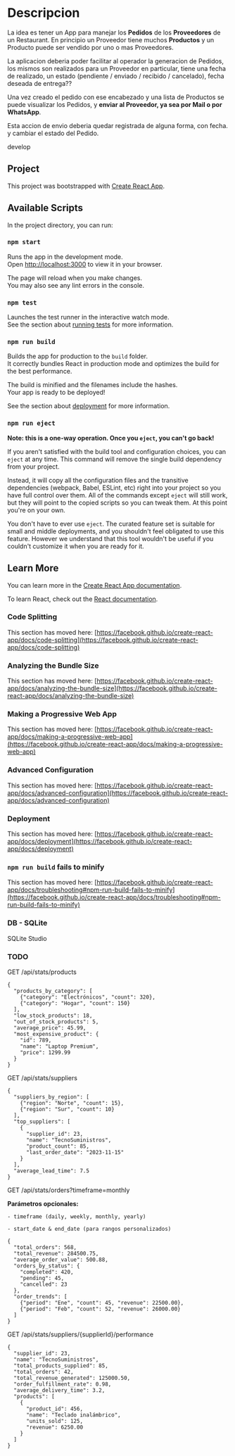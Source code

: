 # Descripcion
La idea es tener un App para manejar los **Pedidos** de los **Proveedores** de un Restaurant. En principio un Proveedor tiene muchos **Productos** y un Producto puede ser vendido por uno o mas Proveedores.

La aplicacion deberia poder facilitar al operador la generacion de Pedidos, los mismos son realizados para un Proveedor en particular, tiene una fecha de realizado, un estado (pendiente / enviado / recibido / cancelado), fecha deseada de entrega??

Una vez creado el pedido con ese encabezado y una lista de Productos se puede visualizar los Pedidos, y **enviar al Proveedor, ya sea por Mail o por WhatsApp**.

Esta accion de envio deberia quedar registrada de alguna forma, con fecha. y cambiar el estado del Pedido.



develop

## Project
This project was bootstrapped with [Create React App](https://github.com/facebook/create-react-app).

## Available Scripts

In the project directory, you can run:

### `npm start`

Runs the app in the development mode.\
Open [http://localhost:3000](http://localhost:3000) to view it in your browser.

The page will reload when you make changes.\
You may also see any lint errors in the console.

### `npm test`

Launches the test runner in the interactive watch mode.\
See the section about [running tests](https://facebook.github.io/create-react-app/docs/running-tests) for more information.

### `npm run build`

Builds the app for production to the `build` folder.\
It correctly bundles React in production mode and optimizes the build for the best performance.

The build is minified and the filenames include the hashes.\
Your app is ready to be deployed!

See the section about [deployment](https://facebook.github.io/create-react-app/docs/deployment) for more information.

### `npm run eject`

**Note: this is a one-way operation. Once you `eject`, you can't go back!**

If you aren't satisfied with the build tool and configuration choices, you can `eject` at any time. This command will remove the single build dependency from your project.

Instead, it will copy all the configuration files and the transitive dependencies (webpack, Babel, ESLint, etc) right into your project so you have full control over them. All of the commands except `eject` will still work, but they will point to the copied scripts so you can tweak them. At this point you're on your own.

You don't have to ever use `eject`. The curated feature set is suitable for small and middle deployments, and you shouldn't feel obligated to use this feature. However we understand that this tool wouldn't be useful if you couldn't customize it when you are ready for it.

## Learn More

You can learn more in the [Create React App documentation](https://facebook.github.io/create-react-app/docs/getting-started).

To learn React, check out the [React documentation](https://reactjs.org/).

### Code Splitting

This section has moved here: [https://facebook.github.io/create-react-app/docs/code-splitting](https://facebook.github.io/create-react-app/docs/code-splitting)

### Analyzing the Bundle Size

This section has moved here: [https://facebook.github.io/create-react-app/docs/analyzing-the-bundle-size](https://facebook.github.io/create-react-app/docs/analyzing-the-bundle-size)

### Making a Progressive Web App

This section has moved here: [https://facebook.github.io/create-react-app/docs/making-a-progressive-web-app](https://facebook.github.io/create-react-app/docs/making-a-progressive-web-app)

### Advanced Configuration

This section has moved here: [https://facebook.github.io/create-react-app/docs/advanced-configuration](https://facebook.github.io/create-react-app/docs/advanced-configuration)

### Deployment

This section has moved here: [https://facebook.github.io/create-react-app/docs/deployment](https://facebook.github.io/create-react-app/docs/deployment)

### `npm run build` fails to minify

This section has moved here: [https://facebook.github.io/create-react-app/docs/troubleshooting#npm-run-build-fails-to-minify](https://facebook.github.io/create-react-app/docs/troubleshooting#npm-run-build-fails-to-minify)


### DB - SQLite
SQLite Studio


### TODO


GET /api/stats/products

```
{
  "products_by_category": [
    {"category": "Electrónicos", "count": 320},
    {"category": "Hogar", "count": 150}
  ],
  "low_stock_products": 18,
  "out_of_stock_products": 5,
  "average_price": 45.99,
  "most_expensive_product": {
    "id": 789,
    "name": "Laptop Premium",
    "price": 1299.99
  }
}
```


GET /api/stats/suppliers

```
{
  "suppliers_by_region": [
    {"region": "Norte", "count": 15},
    {"region": "Sur", "count": 10}
  ],
  "top_suppliers": [
    {
      "supplier_id": 23,
      "name": "TecnoSuministros",
      "product_count": 85,
      "last_order_date": "2023-11-15"
    }
  ],
  "average_lead_time": 7.5
}

```


GET /api/stats/orders?timeframe=monthly

**Parámetros opcionales:**

    - timeframe (daily, weekly, monthly, yearly)

    - start_date & end_date (para rangos personalizados)

```
{
  "total_orders": 568,
  "total_revenue": 284500.75,
  "average_order_value": 500.88,
  "orders_by_status": {
    "completed": 420,
    "pending": 45,
    "cancelled": 23
  },
  "order_trends": [
    {"period": "Ene", "count": 45, "revenue": 22500.00},
    {"period": "Feb", "count": 52, "revenue": 26000.00}
  ]
}
```

GET /api/stats/suppliers/{supplierId}/performance

```
{
  "supplier_id": 23,
  "name": "TecnoSuministros",
  "total_products_supplied": 85,
  "total_orders": 42,
  "total_revenue_generated": 125000.50,
  "order_fulfillment_rate": 0.98,
  "average_delivery_time": 3.2,
  "products": [
    {
      "product_id": 456,
      "name": "Teclado inalámbrico",
      "units_sold": 125,
      "revenue": 6250.00
    }
  ]
}
```